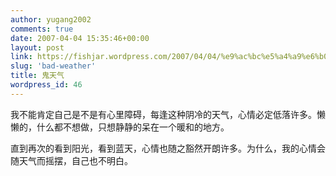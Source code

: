 ```yaml
---
author: yugang2002
comments: true
date: 2007-04-04 15:35:46+00:00
layout: post
link: https://fishjar.wordpress.com/2007/04/04/%e9%ac%bc%e5%a4%a9%e6%b0%94/
slug: 'bad-weather'
title: 鬼天气
wordpress_id: 46
---
```


我不能肯定自己是不是有心里障碍，每逢这种阴冷的天气，心情必定低落许多。懒懒的，什么都不想做，只想静静的呆在一个暖和的地方。




直到再次的看到阳光，看到蓝天，心情也随之豁然开朗许多。为什么，我的心情会随天气而摇摆，自己也不明白。
